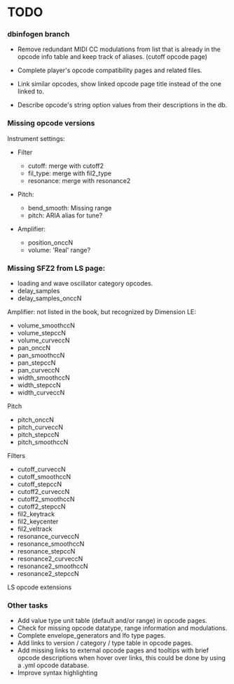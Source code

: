 # TODO

### dbinfogen branch ###

- Remove redundant MIDI CC modulations from list that is already in the opcode
  info table and keep track of aliases. (cutoff opcode page)

- Complete player's opcode compatibility pages and related files.

- Link similar opcodes, show linked opcode page title instead of the one linked to.

- Describe opcode's string option values from their descriptions in the db.

### Missing opcode versions

Instrument settings:

- Filter
	- cutoff: merge with cutoff2
	- fil_type: merge with fil2_type
	- resonance: merge with resonance2

- Pitch:
	- bend_smooth: Missing range
	- pitch: ARIA alias for tune?

- Amplifier:
	- position_onccN
	- volume: 'Real' range?

### Missing SFZ2 from LS page:

- loading and wave oscillator category opcodes.
- delay_samples
- delay_samples_onccN

Amplifier: not listed in the book, but recognized by Dimension LE:

- volume_smoothccN
- volume_stepccN
- volume_curveccN
- pan_onccN
- pan_smoothccN
- pan_stepccN
- pan_curveccN
- width_smoothccN
- width_stepccN
- width_curveccN

Pitch

- pitch_onccN
- pitch_curveccN
- pitch_stepccN
- pitch_smoothccN

Filters

- cutoff_curveccN
- cutoff_smoothccN
- cutoff_stepccN
- cutoff2_curveccN
- cutoff2_smoothccN
- cutoff2_stepccN
- fil2_keytrack
- fil2_keycenter
- fil2_veltrack
- resonance_curveccN
- resonance_smoothccN
- resonance_stepccN
- resonance2_curveccN
- resonance2_smoothccN
- resonance2_stepccN

LS opcode extensions

### Other tasks

- Add value type unit table (default and/or range) in opcode pages.
- Check for missing opcode datatype, range information and modulations.
- Complete envelope_generators and lfo type pages.
- Add links to version / category / type table in opcode pages.
- Add missing links to external opcode pages and tooltips with brief opcode
    descriptions when hover over links, this could be done by using
    a .yml opcode database.
- Improve syntax highlighting
